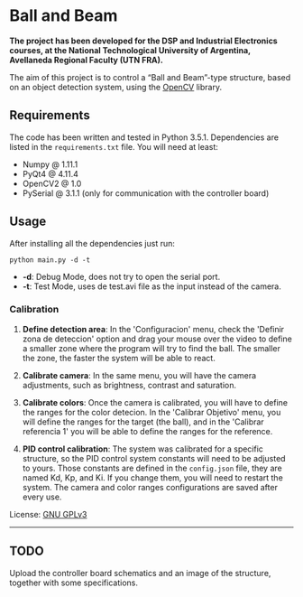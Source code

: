 # Ball and Beam

**The project has been developed for the DSP and Industrial Electronics courses, at the National Technological University of Argentina, Avellaneda Regional Faculty (UTN FRA).**

The aim of this project is to control a “Ball and Beam”-type structure, based on an object detection system, using the [OpenCV](http://www.opencv.org) library.


## Requirements
The code has been written and tested in Python 3.5.1. Dependencies are listed in the `requirements.txt` file. You will need at least:
  * Numpy @ 1.11.1
  * PyQt4 @ 4.11.4
  * OpenCV2 @ 1.0
  * PySerial @ 3.1.1 (only for communication with the controller board)


## Usage
After installing all the dependencies just run:
```
python main.py -d -t
```
  * **-d**: Debug Mode, does not try to open the serial port.
  * **-t**: Test Mode, uses de test.avi file as the input instead of the camera.

### Calibration
1. **Define detection area**: In the 'Configuracion' menu, check the 'Definir zona de deteccion' option and drag your mouse over the video to define a smaller zone where the program will try to find the ball. The smaller the zone, the faster the system will be able to react.

2. **Calibrate camera**: In the same menu, you will have the camera adjustments, such as brightness, contrast and saturation.
3. **Calibrate colors**: Once the camera is calibrated, you will have to define the ranges for the color detecion. In the 'Calibrar Objetivo' menu, you will define the ranges for the target (the ball), and in the 'Calibrar referencia 1' you will be able to define the ranges for the reference.
4. **PID control calibration**: The system was calibrated for a specific structure, so the PID control system constants will need to be adjusted to yours. Those constants are defined in the `config.json` file, they are named Kd, Kp, and Ki. If you change them, you will need to restart the system. The camera and color ranges configurations are saved after every use.


License: [GNU GPLv3](https://www.gnu.org/licenses/gpl.html)

---
## TODO
Upload the controller board schematics and an image of the structure, together with some specifications.

